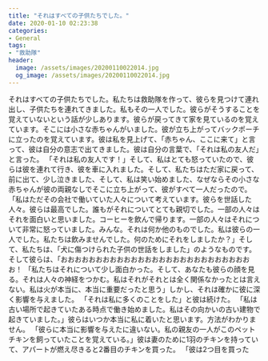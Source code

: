 ```yaml
---
title: "それはすべての子供たちでした。"
date: 2020-01-10 02:23:38
categories:
- General
tags:
- "救助隊"
header:
  image: /assets/images/20200110022014.jpg
  og_image: /assets/images/20200110022014.jpg
---
```


それはすべての子供たちでした。私たちは救助隊を作って、彼らを見つけて連れ出し、子供たちを連れてきました。私もその一人でした。彼らがそうすることを覚えていないという話が少しあります。彼らが戻ってきて家を見ているのを覚えています。そこには小さな赤ちゃんがいました。彼が立ち上がってバックポーチに立ったのを覚えています。彼は私を見上げて、「赤ちゃん、ここに来て」と言って、彼は自分の意志で出てきました。彼は自分の言葉で、「それは私の友人だ」と言った。 「それは私の友人です！」そして、私はとても怒っていたので、彼らは彼を連れて行き、彼を車に入れました。そして、私たちはただ家に戻って、前に出て、少し泣きました、そして、私は笑い始めました、なぜならその小さな赤ちゃんが彼の両親なしでそこに立ち上がって、彼がすべて一人だったので。 「私はただその会社で働いていた人々について考えています。彼らを世話した人々。彼らは最高でした。誰もがそれについてとても親切でした。一部の人々はそれを面白いと思いました。コーヒーを飲んで帰ります。一部の人々はそれについて非常に怒っていました。みんな。それは何か他のものでした。私は彼らの一人でした。私たちは飲みませんでした。何のためにそれをしましたか？」そして、私たちは、「犬に傷つけられた子供の世話をしました」のようなものです。そして彼らは、「おおおおおおおおおおおおおおおおおおおおおおおおおおおお！ 「私たちはそれについて少し面白かった。そして、あなたも彼らの顔を見る。それは人々の神経をつかむ。私はそれがそれとは全く関係なかったとは言えない。私は火が本当に、本当に重要だったと思う」しかし、それは確かに彼に深く影響を与えました。 「それは私に多くのことをした」と彼は続けた。 「私は古い場所で起きていたある時点で働き始めました。私はその向かいの古い建物で起きていました。」彼らはいつか本当に私に着いたと思います。方法がわかりません。 「彼らに本当に影響を与えたに違いない。私の親友の一人がこのペットチキンを飼っていたことを覚えている。」彼は妻のために1羽のチキンを持っていて、アパートが燃え尽きると2番目のチキンを買った。 「彼は2つ目を買った
